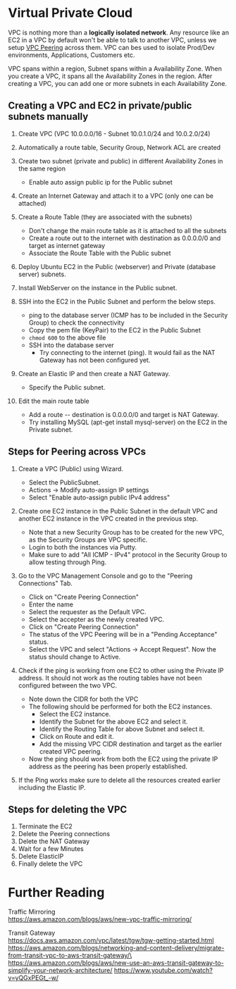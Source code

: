 # Virtual Private Cloud

VPC is nothing more than a **logically isolated network**. Any resource like an EC2 in a VPC by default won't be able to talk to another VPC, unless we setup [VPC Peering](https://docs.aws.amazon.com/vpc/latest/peering/what-is-vpc-peering.html) across them. VPC can bes used to isolate Prod/Dev environments, Applications, Customers etc.

VPC spans within a region, Subnet spans within a Availability Zone. When you create a VPC, it spans all the Availability Zones in the region. After creating a VPC, you can add one or more subnets in each Availability Zone.

## Creating a VPC and EC2 in private/public subnets manually

1. Create VPC (VPC 10.0.0.0/16 - Subnet 10.0.1.0/24 and 10.0.2.0/24)

1. Automatically a route table, Security Group, Network ACL are created

1. Create two subnet (private and public) in different Availability Zones in the same region
	- Enable auto assign public ip for the Public subnet

1. Create an Internet Gateway and attach it to a VPC (only one can be attached)

1. Create a Route Table (they are associated with the subnets)
	- Don't change the main route table as it is attached to all the subnets
	- Create a route out to the internet with destination as 0.0.0.0/0 and target as internet gateway
	- Associate the Route Table with the Public subnet

1. Deploy Ubuntu EC2 in the Public (webserver) and Private (database server) subnets.

1. Install WebServer on the instance in the Public subnet.

1. SSH into the EC2 in the Public Subnet and perform the below steps.
	- ping to the database server (ICMP has to be included in the Security Group) to check the connectivity
	- Copy the pem file (KeyPair) to the EC2 in the Public Subnet
	- `chmod 600` to the above file
	- SSH into the database server
		- Try connecting to the internet (ping). It would fail as the NAT Gateway has not been configured yet.
 
1. Create an Elastic IP and then create a NAT Gateway.
	- Specify the Public subnet.

1. Edit the main route table
	- Add a route -- destination is 0.0.0.0/0 and target is NAT Gateway.
	- Try installing MySQL (apt-get install mysql-server) on the EC2 in the Private subnet.

## Steps for Peering across VPCs

1. Create a VPC (Public) using Wizard.
	-  Select the PublicSubnet.
	-  Actions -> Modify auto-assign IP settings
	-  Select "Enable auto-assign public IPv4 address"

1. Create one EC2 instance in the Public Subnet in the default VPC and another EC2 instance in the VPC created in the previous step.
	-  Note that  a new Security Group has to be created for the new VPC, as the Security Groups are VPC specific.
	-  Login to both the instances via Putty.
	-  Make sure to add "All ICMP - IPv4" protocol in the Security Group to allow testing through Ping.

1. Go to the VPC Management Console and go to the "Peering Connections" Tab.
	-  Click on "Create Peering Connection"
	-  Enter the name
	-  Select the requester as the Default VPC.
	-  Select the accepter as the newly created VPC.
	-  Click on "Create Peering Connection"
	-  The status of the VPC Peering will be in a "Pending Acceptance" status.
	-  Select the VPC and select "Actions -> Accept Request". Now the status should change to Active.

1. Check if the ping is working from one EC2 to other using the Private IP address. It should not work as the routing tables have not been configured between the two VPC.

	- Note down the CIDR for both the VPC
    - The following should be performed for both the EC2 instances.
        - Select the EC2 instance.
        - Identify the Subnet for the above EC2 and select it.
        - Identify the Routing Table for above Subnet and select it.
        - Click on Route and edit it.
        - Add the missing VPC CIDR destination and target as the earlier created VPC peering.
	- Now the ping should work from both the EC2 using the private IP address as the peering has been properly established.

1. If the Ping works make sure to delete all the resources created earlier including the Elastic IP.

## Steps for deleting the VPC
1. Terminate the EC2
1. Delete the Peering connections
1. Delete the NAT Gateway
1. Wait for a few Minutes
1. Delete ElasticIP
1. Finally delete the VPC

# Further Reading

Traffic Mirroring\
https://aws.amazon.com/blogs/aws/new-vpc-traffic-mirroring/

Transit Gateway\
https://docs.aws.amazon.com/vpc/latest/tgw/tgw-getting-started.html
https://aws.amazon.com/blogs/networking-and-content-delivery/migrate-from-transit-vpc-to-aws-transit-gateway/\
https://aws.amazon.com/blogs/aws/new-use-an-aws-transit-gateway-to-simplify-your-network-architecture/
https://www.youtube.com/watch?v=yQGxPEGt_-w/